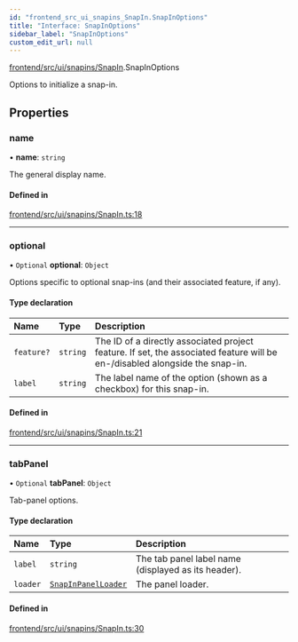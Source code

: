 ```yaml
---
id: "frontend_src_ui_snapins_SnapIn.SnapInOptions"
title: "Interface: SnapInOptions"
sidebar_label: "SnapInOptions"
custom_edit_url: null
---
```


[frontend/src/ui/snapins/SnapIn](../modules/frontend_src_ui_snapins_SnapIn.md).SnapInOptions

Options to initialize a snap-in.

## Properties

### name

• **name**: `string`

The general display name.

#### Defined in

[frontend/src/ui/snapins/SnapIn.ts:18](https://github.com/Soroush9978/rds-ng/blob/3365237/src/frontend/src/ui/snapins/SnapIn.ts#L18)

___

### optional

• `Optional` **optional**: `Object`

Options specific to optional snap-ins (and their associated feature, if any).

#### Type declaration

| Name | Type | Description |
| :------ | :------ | :------ |
| `feature?` | `string` | The ID of a directly associated project feature. If set, the associated feature will be en-/disabled alongside the snap-in. |
| `label` | `string` | The label name of the option (shown as a checkbox) for this snap-in. |

#### Defined in

[frontend/src/ui/snapins/SnapIn.ts:21](https://github.com/Soroush9978/rds-ng/blob/3365237/src/frontend/src/ui/snapins/SnapIn.ts#L21)

___

### tabPanel

• `Optional` **tabPanel**: `Object`

Tab-panel options.

#### Type declaration

| Name | Type | Description |
| :------ | :------ | :------ |
| `label` | `string` | The tab panel label name (displayed as its header). |
| `loader` | [`SnapInPanelLoader`](../modules/frontend_src_ui_snapins_SnapIn.md#snapinpanelloader) | The panel loader. |

#### Defined in

[frontend/src/ui/snapins/SnapIn.ts:30](https://github.com/Soroush9978/rds-ng/blob/3365237/src/frontend/src/ui/snapins/SnapIn.ts#L30)
